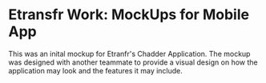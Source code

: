 # Etransfr Work: MockUps for Mobile App 
This was an inital mockup for Etranfr's Chadder Application. The mockup was designed with another teammate to provide a visual design on how the application may look and the features it may include. 
